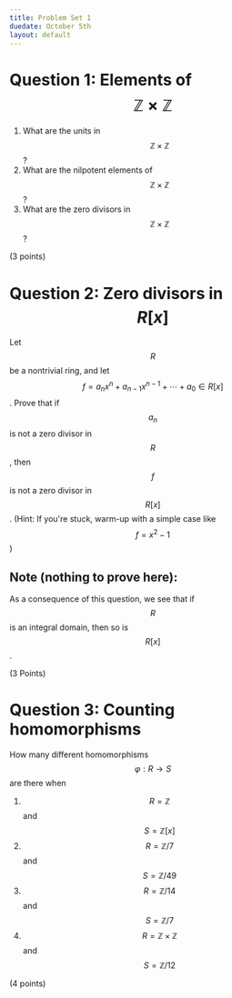 ```yaml
---
title: Problem Set 1
duedate: October 5th
layout: default
---
```

Question 1: Elements of $$\mathbb{Z}\times \mathbb{Z}$$
============
1. What are the units in $$\mathbb{Z}\times\mathbb{Z}$$?
2. What are the nilpotent elements of $$\mathbb{Z}\times\mathbb{Z}$$?
3. What are the zero divisors in $$\mathbb{Z}\times\mathbb{Z}$$?

(3 points) 


Question 2: Zero divisors in $$R[x]$$
===========
Let $$R$$ be a nontrivial ring, and let $$f=a_nx^n+a_{n-1}x^{n-1}+\cdots +a_0\in R[x]$$.   Prove that if $$a_n$$ is not a zero divisor in $$R$$, then $$f$$ is not a zero divisor in $$R[x]$$.  (Hint: If you're stuck, warm-up with a simple case like $$f=x^2-1$$)

Note (nothing to prove here):
--------
As a consequence of this question, we see that if $$R$$ is an integral domain, then so is $$R[x]$$.

(3 Points)

Question 3: Counting homomorphisms
=======

How many different homomorphisms $$\varphi:R\to S$$ are there when

1. $$R=\mathbb{Z}$$ and $$S=\mathbb{Z}[x]$$
2. $$R=\mathbb{Z}/7$$ and $$S=\mathbb{Z}/49$$
3. $$R=\mathbb{Z}/14$$ and $$S=\mathbb{Z}/7$$
4. $$R=\mathbb{Z}\times\mathbb{Z}$$ and $$S=\mathbb{Z}/12$$

(4 points)
